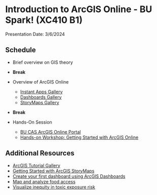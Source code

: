 # Introduction to ArcGIS Online - BU Spark! (XC410 B1)

Presentation Date: 3/6/2024

## Schedule

- Brief overview on GIS theory
- **Break**
- Overview of ArcGIS Online
  - [Instant Apps Gallery](https://doc.arcgis.com/en/instant-apps/gallery/)
  - [Dashboards Gallery](https://doc.arcgis.com/en/dashboards/gallery/)
  - [StoryMaps Gallery](https://doc.arcgis.com/en/arcgis-storymaps/gallery/?)

- **Break**
- Hands-On Session
  - [BU CAS ArcGIS Online Portal](https://bucas.maps.arcgis.com/home/index.html)
  - [Hands-on Workshop: Getting Started with ArcGIS Online](https://learn.arcgis.com/en/projects/get-started-with-arcgis-online/)

## Additional Resources

- [ArcGIS Tutorial Gallery](https://learn.arcgis.com/en/gallery/#?p=agol)
- [Getting Started with ArcGIS StoryMaps](https://storymaps.arcgis.com/stories/cea22a609a1d4cccb8d54c650b595bc4)
- [Create your first dashboard using ArcGIS Dashboards](https://www.esri.com/arcgis-blog/products/ops-dashboard/mapping/create-first-arcgis-dashboards/)
- [Map and analyze food access](https://learn.arcgis.com/en/projects/map-and-analyze-food-access/)
- [Visualize inequity in toxic exposure risk](https://learn.arcgis.com/en/projects/visualize-inequity-in-toxic-exposure-risk/)
